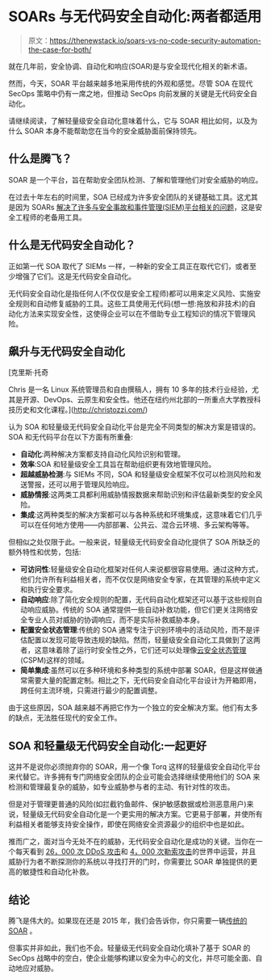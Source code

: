 # SOARs 与无代码安全自动化:两者都适用

> 原文：<https://thenewstack.io/soars-vs-no-code-security-automation-the-case-for-both/>

就在几年前，安全协调、自动化和响应(SOAR)是与安全现代化相关的新术语。

然而，今天，SOAR 平台越来越多地采用传统的外观和感觉。尽管 SOA 在现代 SecOps 策略中仍有一席之地，但推动 SecOps 向前发展的关键是无代码安全自动化。

请继续阅读，了解轻量级安全自动化意味着什么，它与 SOAR 相比如何，以及为什么 SOAR 本身不能帮助您在当今的安全威胁面前保持领先。

## **什么是腾飞？**

SOAR 是一个平台，旨在帮助安全团队检测、了解和管理他们对安全威胁的响应。

在过去十年左右的时间里，SOA 已经成为许多安全团队的关键基础工具。这尤其是因为 SOARs [解决了许多与安全事故和事件管理(SIEM)平台相关的问题](https://www.gartner.com/en/information-technology/glossary/security-orchestration-automation-response-soar)，这是安全工程师的老备用工具。

## **什么是无代码安全自动化？**

正如第一代 SOA 取代了 SIEMs 一样，一种新的安全工具正在取代它们，或者至少增强了它们。这是无代码安全自动化。

无代码安全自动化是指任何人(不仅仅是安全工程师)都可以用来定义风险、实施安全规则和自动修复威胁的工具。这些工具使用无代码(想一想:拖放和非技术)的自动化方法来实现安全性，这使得企业可以在不借助专业工程知识的情况下管理风险。

## **飙升与无代码安全自动化**

 [克里斯·托奇

Chris 是一名 Linux 系统管理员和自由撰稿人，拥有 10 多年的技术行业经验，尤其是开源、DevOps、云原生和安全性。他还在纽约州北部的一所重点大学教授科技历史和文化课程。](http://christozzi.com/) 

认为 SOA 和轻量级无代码安全自动化平台是完全不同类型的解决方案是错误的。SOA 和无代码平台在以下方面有所重叠:

*   **自动化**:两种解决方案都支持自动化风险识别和管理。
*   **效率**:SOA 和轻量级安全工具旨在帮助组织更有效地管理风险。
*   **超越威胁检测**:与 SIEMs 不同，SOA 和轻量级安全框架不仅可以检测风险和发送警报，还可以用于管理风险响应。
*   **威胁情报**:这两类工具都利用威胁情报数据来帮助识别和评估最新类型的安全风险。
*   **集成**:这两种类型的解决方案都可以与各种系统和环境集成，这意味着它们几乎可以在任何地方使用——内部部署、公共云、混合云环境、多云架构等等。

但相似之处仅限于此。一般来说，轻量级无代码安全自动化提供了 SOA 所缺乏的额外特性和优势，包括:

*   **可访问性**:轻量级安全自动化框架对任何人来说都很容易使用。通过这种方式，他们允许所有利益相关者，而不仅仅是网络安全专家，在其管理的系统中定义和执行安全要求。
*   **自动响应**:除了简化安全规则的配置，无代码自动化框架还可以基于这些规则自动响应威胁。传统的 SOA 通常提供一些自动补救功能，但它们更关注网络安全专业人员对威胁的协调响应，而不是实际补救威胁本身。
*   **配置安全状态管理**:传统的 SOA 通常专注于识别环境中的活动风险，而不是评估配置以发现可能导致违规的缺陷。然而，轻量级安全自动化工具做到了这两者，这意味着除了运行时安全性之外，它们还可以处理像[云安全状态管理](https://torq.io/use-cases/cloud-security-posture-management/) (CSPM)这样的领域。
*   **简单集成**:虽然可以在多种环境和多种类型的系统中部署 SOAR，但是这样做通常需要大量的配置定制。相比之下，无代码安全自动化平台设计为开箱即用，跨任何主流环境，只需进行最少的配置调整。

由于这些原因，SOA 越来越不再把它作为一个独立的安全解决方案。他们有太多的缺点，无法胜任现代的安全工作。

## **SOA 和轻量级无代码安全自动化:一起更好**

这并不是说你必须抛弃你的 SOAR，用一个像 Torq 这样的轻量级安全自动化平台来代替它。许多拥有专门网络安全团队的企业可能会选择继续使用他们的 SOA 来检测和管理最复杂的威胁，如专业威胁参与者的主动、有针对性的攻击。

但是对于管理更普通的风险(如拦截钓鱼邮件、保护敏感数据或检测恶意用户)来说，轻量级无代码安全自动化是一个更实用的解决方案。它更易于部署，并使所有利益相关者能够支持安全操作，即使在网络安全资源最少的组织中也是如此。

推而广之，面对当今无处不在的威胁，无代码安全自动化是成功的关键。当你在一个每天看到 [26，000 次 DDoS 攻击](https://www.forbes.com/sites/chuckbrooks/2021/10/24/more-alarming-cybersecurity-stats-for-2021-/?sh=5c431d614a36)和 [4，000 次勒索攻击](https://www.justice.gov/criminal-ccips/file/872771/download#:~:text=Ransomware%20is%20the%20fastest%20growing,per%20day%20seen%20in%202015.)的世界中运营，并且威胁行为者不断探测你的系统以寻找打开的门时，你需要比 SOAR 单独提供的更高的敏捷性和自动化补救。

## **结论**

腾飞是伟大的。如果现在还是 2015 年，我们会告诉你，你只需要一辆[传统的 SOAR](https://torq.io/blog/the-major-benefits-of-a-soar/) 。

但事实并非如此，我们也不会。轻量级无代码安全自动化填补了基于 SOAR 的 SecOps 战略中的空白，使企业能够构建以安全为中心的文化，并尽可能全面、自动地应对威胁。

<svg xmlns:xlink="http://www.w3.org/1999/xlink" viewBox="0 0 68 31" version="1.1"><title>Group</title> <desc>Created with Sketch.</desc></svg>
